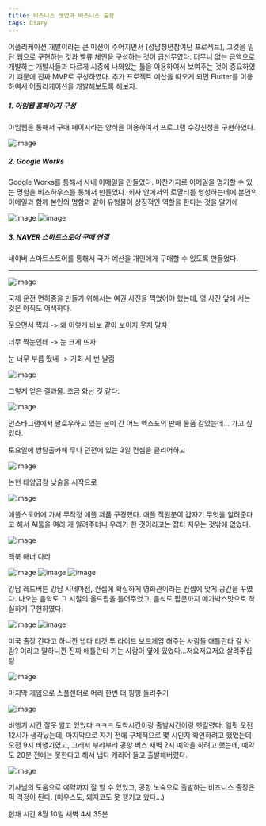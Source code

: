 ```yaml
---
title: 비즈니스 셋업과 비즈니스 출장
tags: Diary
---
```


어플리케이션 개발이라는 큰 미션이 주어지면서 (성남청년참여단 프로젝트), 그것을 일단 웹으로 구현하는 것과 벨류 체인을 구성하는 것이 급선무였다. 터무니 없는 금액으로 개발하는 개발사들과 다르게 시중에 나와있는 툴을 이용하여서 보여주는 것이 중요하였기 떄문에 진짜 MVP로 구성하였다. 추가 프로젝트 예산을 따오게 되면 Flutter를 이용하여서 어플리케이션을 개발해보도록 해보자.

##### 1. 아임웹 홈페이지 구성

아임웹을 통해서 구매 페이지라는 양식을 이용하여서 프로그램 수강신청을 구현하였다. 

 ![image](/assets/images/250809-01.png)

##### 2. Google Works

Google Works를 통해서 사내 이메일을 만들었다. 마찬가지로 이메일을 명기할 수 있는 명함을 비즈하우스를 통해서 만들었다. 회사 안에서의 로얄티를 형성하는데에 본인의 이메일과 함께 본인의 명함과 같이 유형물이 상징적인 역할을 한다는 것을 알기에 

![image](/assets/images/250809-02.png)
![image](/assets/images/250809-03.png)

##### 3. NAVER 스마트스토어 구매 연결

네이버 스마트스토어를 통해서 국가 예산을 개인에게 구매할 수 있도록 만들었다.

---

![image](/assets/images/250809_여권사진.jpeg)

국제 운전 면허증을 만들기 위해서는 여권 사진을 찍었어야 했는데, 영 사진 앞에 서는 것은 아직도 어색하다.

웃으면서 찍자 -> 왜 이렇게 바보 같아 보이지 웃지 말자

너무 짝눈인데 -> 눈 크게 뜨자

눈 너무 부릅 떴네 -> 기회 세 번 날림

![image](/assets/images/250809_국제운전.jpeg)

그렇게 얻은 결과물. 조금 화난 것 같다.


![image](/assets/images/250809-04.jpeg)

인스타그램에서 팔로우하고 있는 분이 간 어느 엑스포의 판매 물품 같았는데... 가고 싶었다.


토요일에 방탈출카페 루나 던전에 있는 3일 컨셉을 클리어하고 

![image](/assets/images/250809_태양곱창.jpeg)

논현 태양곱창 낮술을 시작으로 

![image](/assets/images/250809_애플.jpeg)

애플스토어에 가서 무작정 애플 제품 구경했다. 애플 직원분이 갑자기 무엇을 알려준다고 해서 AI툴을 여러 개 알려주더니 우리가 한 것이라고는 잡티 지우는 것밖에 없었다.

![image](/assets/images/250809_맥북.jpeg)

맥북 매너 다리

![image](/assets/images/250809-06.jpeg)
![image](/assets/images/250809-07.jpeg)
![image](/assets/images/250809-08.jpeg)

강남 레드버튼 강남 시네마점, 컨셉에 확실하게 영화관이라는 컨셉에 맞게 공간을 꾸몄다. 나오는 음악도 그 시절의 올드팝을 틀어주었고, 음식도 팝콘까지 메가박스맛으로 착실하게 구현하였다.

![image](/assets/images/250809-09.jpeg)
![image](/assets/images/250809-10.jpeg)

미국 출장 간다고 하니깐 냅다 티켓 투 라이드 보드게임 해주는 사람들
애틀란타 갈 사람? 이라고 말하니깐 진짜 애틀란타 가는 사람이 옆에 있었다...저요저요저요
살려주십팅

![image](/assets/images/250809-11.jpeg)

마지막 게임으로 스플렌더로 머리 한번 더 핑핑 돌려주기

![image](/assets/images/250809-12.jpeg)

 비행기 시간 잘못 알고 있었다 ㅋㅋㅋ 도착시간이랑 출발시간이랑 헷갈렸다. 얼핏 오전 12시가 생각났는데, 마지막으로 자기 전에 구체적으로 몇 시인지 확인하려고 했었는데 오전 9시 비행기였고, 그래서 부랴부랴 공항 버스 새벽 2시 예약을 하려고 했는데, 예약도 20분 전에는 못한다고 해서 냅다 캐리어 들고 출발해버렸다. 
  
![image](/assets/images/250809-13.jpeg)

 기사님의 도움으로 예약까지 잘 할 수 있었고, 공항 노숙으로 출발하는 비즈니스 출장은 퍽 걱정이 된다. (마우스도, 돼지코도 못 챙기고 왔다...)

 현재 시간 8월 10일 새벽 4시 35분